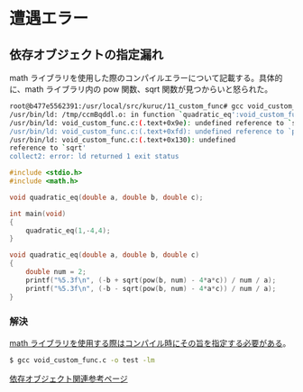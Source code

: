 # 遭遇エラー

## 依存オブジェクトの指定漏れ

math ライブラリを使用した際のコンパイルエラーについて記載する。具体的に、math ライブラリ内の pow 関数、sqrt 関数が見つからいと怒られた。

```sh
root@b477e5562391:/usr/local/src/kuruc/11_custom_func# gcc void_custom_func.c -o test
/usr/bin/ld: /tmp/ccmBqddl.o: in function `quadratic_eq':void_custom_func.c:(.text+0x6b): undefined reference to `pow'
/usr/bin/ld: void_custom_func.c:(.text+0x9e): undefined reference to `sqrt'
/usr/bin/ld: void_custom_func.c:(.text+0xfd): undefined reference to `pow'
/usr/bin/ld: void_custom_func.c:(.text+0x130): undefined
reference to `sqrt'
collect2: error: ld returned 1 exit status
```

```c
#include <stdio.h>
#include <math.h>

void quadratic_eq(double a, double b, double c);

int main(void)
{
    quadratic_eq(1,-4,4);
}

void quadratic_eq(double a, double b, double c)
{
    double num = 2;
    printf("%5.3f\n", (-b + sqrt(pow(b, num) - 4*a*c)) / num / a);
    printf("%5.3f\n", (-b - sqrt(pow(b, num) - 4*a*c)) / num / a);
}
```

### 解決

[math ライブラリを使用する際はコンパイル時にその旨を指定する必要がある](https://qiita.com/percipere/items/678a8ec1299a7564f6a3)。

```bash
$ gcc void_custom_func.c -o test -lm
```

[依存オブジェクト関連参考ページ](https://qiita.com/kazatsuyu/items/5c8d9f539cd925fda007)
